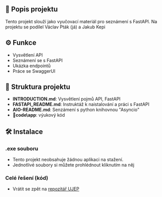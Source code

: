 ## 📜 Popis projektu

Tento projekt slouží jako vyučovací materiál pro seznámení s FastAPI. 
Na projektu se podílel Václav Pták (já) a Jakub Kepi

## ⚙️ Funkce

- Vysvětlení API
- Seznámení se s FastAPI
- Ukázka endpointů
- Práce se SwaggerUI

## 📂 Struktura projektu

- **INTRODUCTION.md**: Vysvětlení pojmů API, FastAPI
- **FASTAPI_README.md**: Instruktáž k naistalování a práci s FastAPI
- **AIO-README.md**: Senzámení s python knihovnou "Asyncio"
- **📂code\app**: výukový kód


## 🛠️ Instalace
### .exe souboru
- Tento projekt neobsahuje žádnou aplikaci na stažení.
- Jednotlivé soubory si můžete prohlédnout kliknutím na něj
### Celé řešení (kód)
- Vrátit se zpět na [repozitář UJEP](../)



